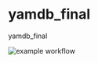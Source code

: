 # yamdb_final
yamdb_final

![example workflow](https://github.com/dk-r3d3/yamdb_final/blob/master/.github/workflows/yamdb_workflow.yml)
